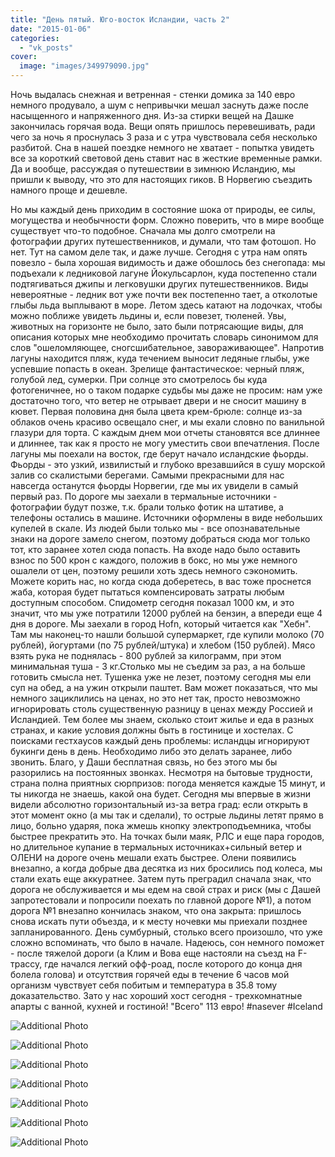 ```yaml
---
title: "День пятый. Юго-восток Исландии, часть 2"
date: "2015-01-06"
categories: 
  - "vk_posts"
cover:
  image: "images/349979090.jpg"
---
```


Ночь выдалась снежная и ветренная - стенки домика за 140 евро немного продувало, а шум с непривычки мешал заснуть даже после насыщенного и напряженного дня. Из-за стирки вещей на Дашке закончилась горячая вода. Вещи опять пришлось перевешивать, ради чего за ночь я проснулась 3 раза и с утра чувствовала себя несколько разбитой. Сна в нашей поездке немного не хватает - попытка увидеть все за короткий световой день ставит нас в жесткие временные рамки. Да и вообще, рассуждая о путешествии в зимнюю Исландию, мы пришли к выводу, что это для настоящих гиков. В Норвегию съездить намного проще и дешевле.

<!--more-->

Но мы каждый день приходим в состояние шока от природы, ее силы, могущества и необычности форм. Сложно поверить, что в мире вообще существует что-то подобное. Сначала мы долго смотрели на фотографии других путешественников, и думали, что там фотошоп. Но нет. Тут на самом деле так, и даже лучше. Сегодня с утра нам опять повезло - была хорошая видимость и даже обошлось без снегопада: мы подъехали к ледниковой лагуне Йокульсарлон, куда постепенно стали подтягиваться джипы и легковушки других путешественников. Виды невероятные - ледник вот уже почти век постепенно тает, а отколотые глыбы льда выплывают в море. Летом здесь катают на лодочках, чтобы можно поближе увидеть льдины и, если повезет, тюленей. Увы, животных на горизонте не было, зато были потрясающие виды, для описания которых мне необходимо прочитать словарь синонимом для слов "ошеломляющее, сногсшибательное, завораживающее". Напротив лагуны находится пляж, куда течением выносит ледяные глыбы, уже успевшие попасть в океан. Зрелище фантастическое: черный пляж, голубой лед, сумерки. При солнце это смотрелось бы куда фотогеничнее, но о таком подарке судьбы мы даже не просим: нам уже достаточно того, что ветер не отрывает двери и не сносит машину в кювет. Первая половина дня была цвета крем-брюле: солнце из-за облаков очень красиво освещало снег, и мы ехали словно по ванильной глазури для торта. С каждым днем мои отчеты становятся все длиннее и длиннее, так как я просто не могу уместить свои впечатления. После лагуны мы поехали на восток, где берут начало исландские фьорды. Фьорды - это узкий, извилистый и глубоко врезавшийся в сушу морской залив со скалистыми берегами. Самыми прекрасными для нас навсегда останутся фьорды Норвегии, где мы их увидели в самый первый раз. По дороге мы заехали в термальные источники - фотографии будут позже, т.к. брали только фотик на штативе, а телефоны остались в машине. Источники оформлены в виде небольших купелей в скале. Из людей были только мы - все опознавательные знаки на дороге замело снегом, поэтому добраться сюда мог только тот, кто заранее хотел сюда попасть. На входе надо было оставить взнос по 500 крон с каждого, положив в бокс, но мы уже немного ошалели от цен, поэтому решили хоть здесь немного сэкономить. Можете корить нас, но когда сюда доберетесь, в вас тоже проснется жаба, которая будет пытаться компенсировать затраты любым доступным способом. Спидометр сегодня показал 1000 км, и это значит, что мы уже потратили 12000 рублей на бензин, а впереди еще 4 дня в дороге. Мы заехали в город Hofn, который читается как "Хебн". Там мы наконец-то нашли большой супермаркет, где купили молоко (70 рублей), йогуртами (по 75 рублей/штука) и хлебом (150 рублей). Мясо взять рука не поднялась - 800 рублей за килограмм, при этом минимальная туша - 3 кг.Столько мы не съедим за раз, а на больше готовить смысла нет. Тушенка уже не лезет, поэтому сегодня мы ели суп на обед, а на ужин открыли паштет. Вам может показаться, что мы немного зациклились на ценах, но это нет так, просто невозможно игнорировать столь существенную разницу в ценах между Россией и Исландией. Тем более мы знаем, сколько стоит жилье и еда в разных странах, и какие условия должны быть в гостинице и хостелах. С поисками гестхаусов каждый день проблемы: исландцы игнорируют букинги день в день. Необходимо либо это делать заранее, либо звонить. Благо, у Даши бесплатная связь, но без этого мы бы разорились на постоянных звонках. Несмотря на бытовые трудности, страна полна приятных сюрпризов: погода меняется каждые 15 минут, и ты никогда не знаешь, какой она будет. Сегодня мы впервые в жизни видели абсолютно горизонтальный из-за ветра град: если открыть в этот момент окно (а мы так и сделали), то острые льдины летят прямо в лицо, больно ударяя, пока жмешь кнопку электроподъемника, чтобы быстрее прекратить это. На точках были маяк, РЛС и еще пара городов, но длительное купание в термальных источниках+сильный ветер и ОЛЕНИ на дороге очень мешали ехать быстрее. Олени появились внезапно, а когда добрые два десятка из них бросились под колеса, мы стали ехать еще аккуратнее. Затем путь преградил сначала знак, что дорога не обслуживается и мы едем на свой страх и риск (мы с Дашей запротестовали и попросили поехать по главной дороге №1), а потом дорога №1 внезапно кончилась знаком, что она закрыта: пришлось снова искать пути объезда, и к месту ночевки мы приехали позднее запланированного. День сумбурный, столько всего произошло, что уже сложно вспоминать, что было в начале. Надеюсь, сон немного поможет - после тяжелой дороги (а Клим и Вова еще настояли на съезд на F-трассу, где начался легкий офф-роад, после которого до конца дня болела голова) и отсутствия горячей еды в течение 6 часов мой организм чувствует себя побитым и температура в 35.8 тому доказательство. Зато у нас хороший хост сегодня - трехкомнатные апарты с ванной, кухней и гостиной! "Всего" 113 евро! #nasever #Iceland

![Additional Photo](https://vodpop.ru/wp-content/uploads/2023/07/349979091.jpg)

![Additional Photo](https://vodpop.ru/wp-content/uploads/2023/07/349979092.jpg)

![Additional Photo](https://vodpop.ru/wp-content/uploads/2023/07/349979093.jpg)

![Additional Photo](https://vodpop.ru/wp-content/uploads/2023/07/349979094.jpg)

![Additional Photo](https://vodpop.ru/wp-content/uploads/2023/07/349979095.jpg)

![Additional Photo](https://vodpop.ru/wp-content/uploads/2023/07/349979096.jpg)

![Additional Photo](https://vodpop.ru/wp-content/uploads/2023/07/349979097.jpg)
